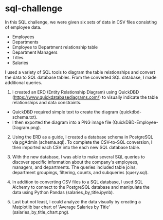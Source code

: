 # sql-challenge
In this SQL challenge, we were given six sets of data in CSV files consisting of employee data.
- Employees
- Departments
- Employee to Department relationship table
- Department Managers
- Titles
- Salaries

I used a variety of SQL tools to diagram the table relationships and convert the data to SQL database tables. 
From the converted SQL database, I made additional queries. 

1. I created an ERD (Entity Relationship Diagram) using QuickDBD (https://www.quickdatabasediagrams.com/) to visually indicate 
the table relationships and data constraints. <br>
- QuickDBD required simple text to create the diagram (quickdbd-schema.txt). 
- I then exported the diagram into a PNG image file (QuickDBD-Employee-Diagram.png).

2. Using the ERD as a guide, I created a database schema in PostgreSQL via pgAdmin (schema.sql). To complete the CSV-to-SQL conversion, I then imported each CSV into the each new SQL database table.

3. With the new database, I was able to make several SQL queries to discover specific information about the company's employees, managers, and departments. The queries included table joins, department groupings, filtering, counts, and subqueries (query.sql). 

4. In addition to converting CSV files to a SQL database, I used SQL Alchemy to connect to the PostgreSQL database and manipulate the data using Python Pandas (salaries_by_title.ipynb).

5. Last but not least, I could analyze the data visually by creating a Matplotlib bar chart of 'Average Salaries by Title' (salaries_by_title_chart.png). 
